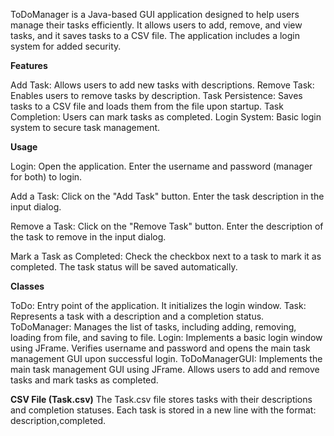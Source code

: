 ToDoManager is a Java-based GUI application designed to help users manage their tasks efficiently. 
It allows users to add, remove, and view tasks, and it saves tasks to a CSV file. The application includes a login system for added security.

**Features**

Add Task: Allows users to add new tasks with descriptions.
Remove Task: Enables users to remove tasks by description.
Task Persistence: Saves tasks to a CSV file and loads them from the file upon startup.
Task Completion: Users can mark tasks as completed.
Login System: Basic login system to secure task management.



**Usage**


Login:
Open the application.
Enter the username and password (manager for both) to login.

Add a Task:
Click on the "Add Task" button.
Enter the task description in the input dialog.

Remove a Task:
Click on the "Remove Task" button.
Enter the description of the task to remove in the input dialog.

Mark a Task as Completed:
Check the checkbox next to a task to mark it as completed.
The task status will be saved automatically.


**Classes**

ToDo:
Entry point of the application. It initializes the login window.
Task:
Represents a task with a description and a completion status.
ToDoManager:
Manages the list of tasks, including adding, removing, loading from file, and saving to file.
Login:
Implements a basic login window using JFrame.
Verifies username and password and opens the main task management GUI upon successful login.
ToDoManagerGUI:
Implements the main task management GUI using JFrame.
Allows users to add and remove tasks and mark tasks as completed.


**CSV File (Task.csv)**
The Task.csv file stores tasks with their descriptions and completion statuses.
Each task is stored in a new line with the format: description,completed.
